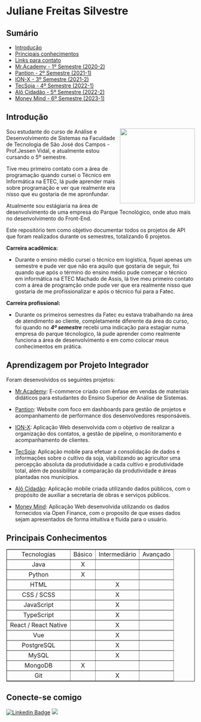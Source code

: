 <h1>Juliane Freitas Silvestre</h1>

<h2>Sumário</h2>

- [Introdução](#introdução)
- [Principais conhecimentos](#principais-conhecimentos)
- [Links para contato](#contato)
- [Mr.Academy - 1º Semestre (2020-2)](https://github.com/JulianeFreitass/PortfolioTG/tree/main/API%201)
- [Pantion - 2º Semestre (2021-1)](https://github.com/JulianeFreitass/PortfolioTG/tree/main/API%202)
- [ION-X - 3º Semestre (2021-2)](https://github.com/JulianeFreitass/PortfolioTG/tree/main/API%203)
- [TecSoja - 4º Semestre (2022-1)](https://github.com/JulianeFreitass/PortfolioTG/tree/main/API%204)
- [Alô Cidadão - 5º Semestre (2022-2)](https://github.com/JulianeFreitass/PortfolioTG/tree/main/API%205)
- [Money Mind - 6º Semestre (2023-1)](https://github.com/JulianeFreitass/PortfolioTG/tree/main/API%206)


<h2>Introdução</h2>


<img align="right" src="https://avatars.githubusercontent.com/u/70216694?v=4"  width="200"/>

Sou estudante do curso de Análise e Desenvolvimento de Sistemas na Faculdade de Tecnologia  de São José dos Campos - Prof.Jessen Vidal, e atualmente estou cursando o 5º semestre.

Tive meu primeiro contato com a área de programação quando cursei o Técnico em Informática na ETEC, lá pude aprender mais sobre programação e ver que realmente era nisso que eu gostaria de me apronfundar.

Atualmente sou estágiaria na área de desenvolvimento de uma empresa do Parque Tecnológico, onde atuo mais no desenvolvimento do Front-End.

Este repositório tem como objetivo documentar todos os projetos de API que foram realizados durante os semestres, totalizando 6 projetos.

**Carreira acadêmica:**

- Durante o ensino médio cursei o técnico em logística, fiquei apenas um semestre e pude ver que não era aquilo que gostaria de seguir, foi quando que após o término do ensino médio pude começar o técnico em informática na ETEC Machado de Assis, lá tive meu primeiro contato com a área de programção onde pude ver que era realmente nisso que gostaria de me profissionalizar e após o técnico fui para a Fatec.

**Carreira profissional:**

- Durante os primeiros semestres da Fatec eu estava trabalhando na área de atendimento ao cliente, completamente diferente da área do curso, foi quando no ***4º semestre*** recebi uma indicação para estagiar numa empresa do parque técnologico, lá pude aprender como realmente funciona a área de desenvolvimento e em como colocar meus conhecimentos em prática. 


<h2>Aprendizagem por Projeto Integrador</h2>

Foram desenvolvidos os seguintes projetos:

- [Mr.Academy](https://github.com/JulianeFreitass/PortfolioTG/tree/main/API%201): E-commerce criado com ênfase em vendas de materiais didáticos para estudantes do Ensino Superior de Análise de Sistemas.

- [Pantion](https://github.com/JulianeFreitass/PortfolioTG/tree/main/API%202): Website com foco em dashboards para gestão de projetos e acompanhamento de performance dos desenvolvedores responsáveis.

- [ION-X](https://github.com/JulianeFreitass/PortfolioTG/tree/main/API%203): Aplicação Web desenvolvida com o objetivo de realizar a organização dos contatos, a gestão de pipeline, o monitoramento e acompanhamento de clientes.

- [TecSoja](https://github.com/JulianeFreitass/PortfolioTG/tree/main/API%204): Aplicação mobile para efetuar a consolidação de dados e informações sobre o cultivo da soja, viabilizando ao agricultor uma percepção absoluta da produtividade a cada cultivo e produtividade total, além de possibilitar a comparação da produtividade e áreas plantadas nos municípios.

- [Alô Cidadão](https://github.com/JulianeFreitass/PortfolioTG/tree/main/API%205): Aplicação mobile criada utilizando dados públicos, com o propósito de auxiliar a secretaria de obras e serviços públicos.

- [Money Mind](https://github.com/JulianeFreitass/PortfolioTG/tree/main/API%206): Aplicação Web desenvolvida utilizando os dados fornecidos via Open Finance, com o proposito de que esses dados sejam apresentados de forma intuitiva e fluida para o usuário.


<h2>Principais Conhecimentos</h2>


<table border="1">
    <tr>
        <td align="center">Tecnologias</td>
        <td align="center">Básico</td>
        <td align="center">Intermediário</td>
        <td align="center">Avançado</td>
     </tr>
     <tr>
        <td align="center">Java</td>
        <td align="center">X</td>
        <td align="center"></td>
        <td align="center"></td>
     </tr>
     <tr>
        <td align="center">Python</td>
        <td align="center">X</td>
        <td align="center"></td>
        <td align="center"></td>
     </tr>
     <tr>
        <td align="center">HTML</td>
        <td align="center"></td>
        <td align="center">X</td>
        <td align="center"></td>
     </tr>
      <tr>
        <td align="center">CSS / SCSS</td>
        <td align="center"></td>
        <td align="center">X</td>
        <td align="center"></td>
     </tr>
     <tr>
        <td align="center">JavaScript</td>
        <td align="center"></td>
        <td align="center">X</td>
        <td align="center"></td>
     </tr>
      <tr>
        <td align="center">TypeScript</td>
        <td align="center"></td>
        <td align="center">X</td>
        <td align="center"></td>
     </tr>
        <tr>
        <td align="center">React / React Native</td>
        <td align="center"></td>
        <td align="center">X</td>
        <td align="center"></td>
     </tr>
      <tr>
        <td align="center">Vue</td>
        <td align="center"></td>
        <td align="center">X</td>
        <td align="center"></td>
     </tr>
     <tr>
        <td align="center">PostgreSQL</td>
        <td align="center"></td>
        <td align="center">X</td>
        <td align="center"></td>
     </tr>
     <tr>
        <td align="center">MySQL</td>
        <td align="center"></td>
        <td align="center">X</td>
        <td align="center"></td>
     </tr>
     <tr>
        <td align="center">MongoDB</td>
        <td align="center">X</td>
        <td align="center"></td>
        <td align="center"></td>
     </tr>
     <tr>
        <td align="center">Git</td>
        <td align="center"></td>
        <td align="center">X</td>
        <td align="center"></td>
     </tr>
  </table>
       

<h2>Conecte-se comigo</h2>

[![Linkedin Badge](https://img.shields.io/badge/-LinkedIn-blue?style=flat-square&logo=Linkedin&logoColor=white&link=https://www.linkedin.com/in/juliane-freitas-9b6287163/)](https://www.linkedin.com/in/juliane-freitas-9b6287163/) <a href="mailto:<juliane.freitas55@gmail.com>" alt="gmail" target="_blank">
<img src="https://img.shields.io/badge/-Gmail-FF0000?style=flat-square&labelColor=FF0000&logo=gmail&logoColor=white&link=mailto:juliane.freitas55@gmail.com" />
</a>
